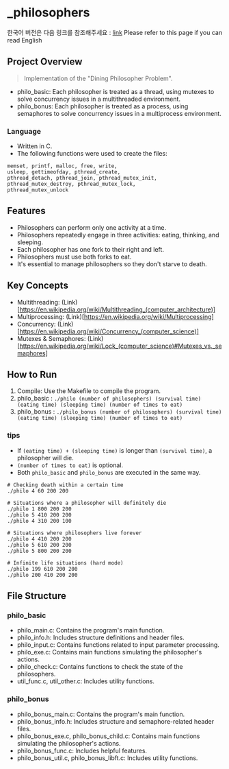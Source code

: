 # _philosophers

한국어 버전은 다음 링크를 참조해주세요 : [link](./README_ko.md)
Please refer to this page if you can read English

## Project Overview
> Implementation of the "Dining Philosopher Problem".

* philo_basic: Each philosopher is treated as a thread, using mutexes to solve concurrency issues in a multithreaded environment.
* philo_bonus: Each philosopher is treated as a process, using semaphores to solve concurrency issues in a multiprocess environment.

### Language
* Written in C.
* The following functions were used to create the files:
```{bash}
memset, printf, malloc, free, write,
usleep, gettimeofday, pthread_create,
pthread_detach, pthread_join, pthread_mutex_init,
pthread_mutex_destroy, pthread_mutex_lock,
pthread_mutex_unlock
```

## Features
* Philosophers can perform only one activity at a time.
* Philosophers repeatedly engage in three activities: eating, thinking, and sleeping.
* Each philosopher has one fork to their right and left.
* Philosophers must use both forks to eat.
* It's essential to manage philosophers so they don't starve to death.

## Key Concepts
* Multithreading: (Link)[https://en.wikipedia.org/wiki/Multithreading_(computer_architecture)]
* Multiprocessing: (Link)[https://en.wikipedia.org/wiki/Multiprocessing]
* Concurrency: (Link)[https://en.wikipedia.org/wiki/Concurrency_(computer_science)]
* Mutexes & Semaphores: (Link)[https://en.wikipedia.org/wiki/Lock_(computer_science)#Mutexes_vs._semaphores]

## How to Run
1. Compile: Use the Makefile to compile the program.
2. philo_basic : `./philo (number of philosophers) (survival time) (eating time) (sleeping time) (number of times to eat)`
3. philo_bonus : `./philo_bonus (number of philosophers) (survival time) (eating time) (sleeping time) (number of times to eat)`

### tips
* If `(eating time) + (sleeping time)` is longer than `(survival time)`, a philosopher will die.
* `(number of times to eat)` is optional.
* Both `philo_basic` and `philo_bonus` are executed in the same way.

```{bash}
# Checking death within a certain time
./philo 4 60 200 200

# Situations where a philosopher will definitely die
./philo 1 800 200 200
./philo 5 410 200 200
./philo 4 310 200 100

# Situations where philosophers live forever
./philo 4 410 200 200
./philo 5 610 200 200
./philo 5 800 200 200

# Infinite life situations (hard mode)
./philo 199 610 200 200 
./philo 200 410 200 200
```

## File Structure
### philo_basic
* philo_main.c: Contains the program's main function.
* philo_info.h: Includes structure definitions and header files.
* philo_input.c: Contains functions related to input parameter processing.
* philo_exe.c: Contains main functions simulating the philosopher's actions.
* philo_check.c: Contains functions to check the state of the philosophers.
* util_func.c, util_other.c: Includes utility functions.
### philo_bonus
* philo_bonus_main.c: Contains the program's main function.
* philo_bonus_info.h: Includes structure and semaphore-related header files.
* philo_bonus_exe.c, philo_bonus_child.c: Contains main functions simulating the philosopher's actions.
* philo_bonus_func.c: Includes helpful features.
* philo_bonus_util.c, philo_bonus_libft.c: Includes utility functions.